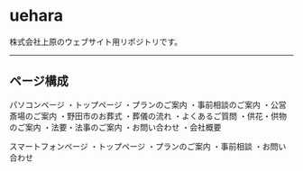 # uehara
株式会社上原のウェブサイト用リポジトリです。

---

## ページ構成
パソコンページ
  ・トップページ
  ・プランのご案内
  ・事前相談のご案内
  ・公営斎場のご案内
  ・野田市のお葬式
  ・葬儀の流れ
  ・よくあるご質問
  ・供花・供物のご案内
  ・法要・法事のご案内
  ・お問い合わせ
  ・会社概要
 
 スマートフォンページ
  ・トップページ
  ・プランのご案内
  ・事前相談
  ・お問い合わせ
